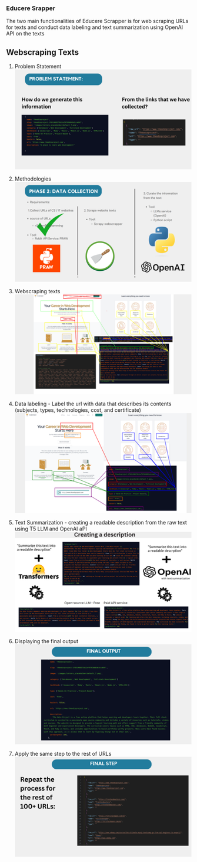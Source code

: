 ### Educere Srapper

The two main functionalities of Educere Scrapper is for web scraping URLs for texts and conduct data labeling and text summarization using OpenAI API on the texts

## Webscraping Texts

1. Problem Statement
   ![Alt text](pics/ProblemStatement.png)

2. Methodologies
   ![Alt text](pics/Methods.png)

3. Webscraping texts
   ![Alt text](pics/Step1.png)

4. Data labeling - Label the url with data that describes its contents (subjects, types, technologies, cost, and certificate)
   ![Alt text](pics/Step2.png)

5. Text Summarization - creating a readable description from the raw text using T5 LLM and OpenAI aPI
   ![Alt text](pics/Step3.png)

6. Displaying the final output
   ![Alt text](pics/FinalOutput.png)

7. Apply the same step to the rest of URLs
   ![Alt text](pics/FinalStep.png)
